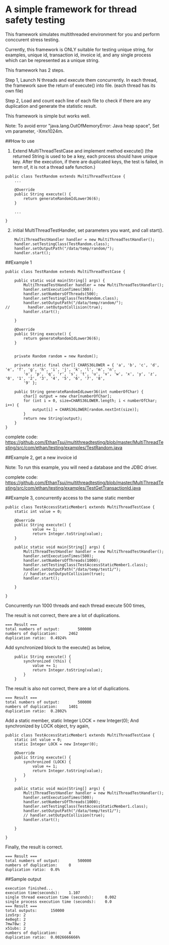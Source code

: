 A simple framework for thread safety testing
==================
This framework simulates multithreaded environment for you and perform conccurent stress testing.

Currently, this framework is ONLY suitable for testing unique string, for examples, unique id, transaction id, invoice id, and any single process which can be represented as a unique string.

This framework has 2 steps.

Step 1, Launch N threads and execute them concurrently. In each thread, the framework save the return of execute() into file. (each thread has its own file)

Step 2, Load and count each line of each file to check if there are any duplication and generate the statistic result.

This framework is simple but works well.

Note: To avoid error "java.lang.OutOfMemoryError: Java heap space", Set vm parameter, -Xmx1024m.

##How to use

1. Extend MultiThreadTestCase and implement method execute() (the returned String is used to be a key, each process should have unique key. After the execution, if there are duplicated keys, the test is failed, in term of, it is not a thread safe function.)

```
public class TestRandom extends MultiThreadTestCase {
    ...

    @Override
    public String execute() {
        return generateRandomIdLower36(6);
    }
    
    ... 

}
```

2. initial MultiThreadTestHandler, set parameters you want, and call start().
```
    MultiThreadTestHandler handler = new MultiThreadTestHandler();
    handler.setTestingClass(TestRandom.class);
    handler.setOutputPath("/data/temp/random/");
    handler.start();

```


##Example 1

```
public class TestRandom extends MultiThreadTestCase {

    public static void main(String[] args) {
        MultiThreadTestHandler handler = new MultiThreadTestHandler();
        handler.setExecutionTimes(300);
        handler.setNumbersOfThreads(500);
        handler.setTestingClass(TestRandom.class);
        handler.setOutputPath("/data/temp/random/");
//        handler.setOutputCollision(true);
        handler.start();

    }

    @Override
    public String execute() {
        return generateRandomIdLower36(6);
    }

    
    private Random random = new Random();
    
    private static final char[] CHARS36LOWER = { 'a', 'b', 'c', 'd', 'e', 'f', 'g', 'h', 'i', 'j', 'k', 'l', 'm', 'n',
        'o', 'p', 'q', 'r', 's', 't', 'u', 'v', 'w', 'x', 'y', 'z', '0', '1', '2', '3', '4', '5', '6', '7', '8',
        '9' };
    
    public String generateRandomIdLower36(int numberOfChar) {
        char[] output = new char[numberOfChar];
        for (int i = 0, size=CHARS36LOWER.length; i < numberOfChar; i++) {
            output[i] = CHARS36LOWER[random.nextInt(size)];
        }
        return new String(output);
    }
}
```

complete code: https://github.com/EthanTsui/multithreadtesting/blob/master/MultiThreadTesting/src/com/ethan/testing/examples/TestRandom.java

##Example 2, get a new invoice id

Note: To run this example, you will need a database and the JDBC driver.

complete code: https://github.com/EthanTsui/multithreadtesting/blob/master/MultiThreadTesting/src/com/ethan/testing/examples/TestGetTransactionId.java


##Example 3, concurrently access to the same static member
```
public class TestAccessStaticMember1 extends MultiThreadTestCase {
    static int value = 0;
    
    @Override
    public String execute() {
            value += 1;
            return Integer.toString(value);
    }

    public static void main(String[] args) {
        MultiThreadTestHandler handler = new MultiThreadTestHandler();
        handler.setExecutionTimes(500);
        handler.setNumbersOfThreads(1000);
        handler.setTestingClass(TestAccessStaticMember1.class);
        handler.setOutputPath("/data/temp/test1/");
        // handler.setOutputCollision(true);
        handler.start();

    }

}
```
Concurrently run 1000 threads and each thread execute 500 times, 

The result is not correct, there are a lot of duplications.
```
=== Result ===
total numbers of output: 		500000
numbers of duplication: 	2462
duplication ratio: 	0.4924%
```

Add synchronized block to the execute() as below,

```
    public String execute() {
        synchronized (this) {
            value += 1;
            return Integer.toString(value);
        }
    }
```

The result is also not correct, there are a lot of duplications.
```
=== Result ===
total numbers of output: 		500000
numbers of duplication: 	1401
duplication ratio: 	0.2802%

```

Add a static member, static Integer LOCK = new Integer(0); 
And synchronized by LOCK object, try again,
```
public class TestAccessStaticMember1 extends MultiThreadTestCase {
    static int value = 0;
    static Integer LOCK = new Integer(0);

    @Override
    public String execute() {
        synchronized (LOCK) {
            value += 1;
            return Integer.toString(value);
        }
    }

    public static void main(String[] args) {
        MultiThreadTestHandler handler = new MultiThreadTestHandler();
        handler.setExecutionTimes(500);
        handler.setNumbersOfThreads(1000);
        handler.setTestingClass(TestAccessStaticMember1.class);
        handler.setOutputPath("/data/temp/test1/");
        // handler.setOutputCollision(true);
        handler.start();

    }

}
```

Finally, the result is correct.
```
=== Result ===
total numbers of output: 		500000
numbers of duplication: 	0
duplication ratio: 	0.0%
```

##Sample output

```
execution finished...
execution time(seconds): 	1.107
single thread execution time (seconds): 	0.002
single process execution time (seconds): 	0.0
=== Result ===
total outputs: 		150000
izo5rp: 2
4e0egt: 2
7mw78w: 2
x51ubs: 2
numbers of duplication: 	4
duplication ratio: 	0.0026666666%
```

